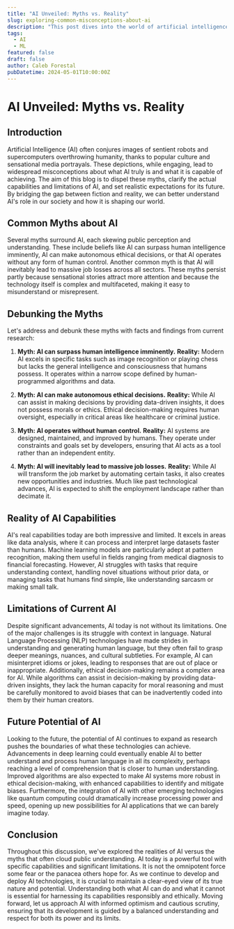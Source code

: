```yaml
---
title: "AI Unveiled: Myths vs. Reality"
slug: exploring-common-misconceptions-about-ai
description: "This post dives into the world of artificial intelligence to debunk popular myths, compare them against the actual capabilities and limitations of AI, and offer a realistic view of its current and future potential."
tags:
  - AI
  - ML
featured: false
draft: false
author: Caleb Forestal
pubDatetime: 2024-05-01T10:00:00Z
---
```


# AI Unveiled: Myths vs. Reality

## Introduction
Artificial Intelligence (AI) often conjures images of sentient robots and supercomputers overthrowing humanity, thanks to popular culture and sensational media portrayals. These depictions, while engaging, lead to widespread misconceptions about what AI truly is and what it is capable of achieving. The aim of this blog is to dispel these myths, clarify the actual capabilities and limitations of AI, and set realistic expectations for its future. By bridging the gap between fiction and reality, we can better understand AI's role in our society and how it is shaping our world.

## Common Myths about AI
Several myths surround AI, each skewing public perception and understanding. These include beliefs like AI can surpass human intelligence imminently, AI can make autonomous ethical decisions, or that AI operates without any form of human control. Another common myth is that AI will inevitably lead to massive job losses across all sectors. These myths persist partly because sensational stories attract more attention and because the technology itself is complex and multifaceted, making it easy to misunderstand or misrepresent.

## Debunking the Myths
Let's address and debunk these myths with facts and findings from current research:

1. **Myth: AI can surpass human intelligence imminently.**
   **Reality:** Modern AI excels in specific tasks such as image recognition or playing chess but lacks the general intelligence and consciousness that humans possess. It operates within a narrow scope defined by human-programmed algorithms and data.

2. **Myth: AI can make autonomous ethical decisions.**
   **Reality:** While AI can assist in making decisions by providing data-driven insights, it does not possess morals or ethics. Ethical decision-making requires human oversight, especially in critical areas like healthcare or criminal justice.

3. **Myth: AI operates without human control.**
   **Reality:** AI systems are designed, maintained, and improved by humans. They operate under constraints and goals set by developers, ensuring that AI acts as a tool rather than an independent entity.

4. **Myth: AI will inevitably lead to massive job losses.**
   **Reality:** While AI will transform the job market by automating certain tasks, it also creates new opportunities and industries. Much like past technological advances, AI is expected to shift the employment landscape rather than decimate it.

## Reality of AI Capabilities
AI's real capabilities today are both impressive and limited. It excels in areas like data analysis, where it can process and interpret large datasets faster than humans. Machine learning models are particularly adept at pattern recognition, making them useful in fields ranging from medical diagnosis to financial forecasting. However, AI struggles with tasks that require understanding context, handling novel situations without prior data, or managing tasks that humans find simple, like understanding sarcasm or making small talk.

## Limitations of Current AI
Despite significant advancements, AI today is not without its limitations. One of the major challenges is its struggle with context in language. Natural Language Processing (NLP) technologies have made strides in understanding and generating human language, but they often fail to grasp deeper meanings, nuances, and cultural subtleties. For example, AI can misinterpret idioms or jokes, leading to responses that are out of place or inappropriate. Additionally, ethical decision-making remains a complex area for AI. While algorithms can assist in decision-making by providing data-driven insights, they lack the human capacity for moral reasoning and must be carefully monitored to avoid biases that can be inadvertently coded into them by their human creators.

## Future Potential of AI
Looking to the future, the potential of AI continues to expand as research pushes the boundaries of what these technologies can achieve. Advancements in deep learning could eventually enable AI to better understand and process human language in all its complexity, perhaps reaching a level of comprehension that is closer to human understanding. Improved algorithms are also expected to make AI systems more robust in ethical decision-making, with enhanced capabilities to identify and mitigate biases. Furthermore, the integration of AI with other emerging technologies like quantum computing could dramatically increase processing power and speed, opening up new possibilities for AI applications that we can barely imagine today.

## Conclusion
Throughout this discussion, we've explored the realities of AI versus the myths that often cloud public understanding. AI today is a powerful tool with specific capabilities and significant limitations. It is not the omnipotent force some fear or the panacea others hope for. As we continue to develop and deploy AI technologies, it is crucial to maintain a clear-eyed view of its true nature and potential. Understanding both what AI can do and what it cannot is essential for harnessing its capabilities responsibly and ethically. Moving forward, let us approach AI with informed optimism and cautious scrutiny, ensuring that its development is guided by a balanced understanding and respect for both its power and its limits.
